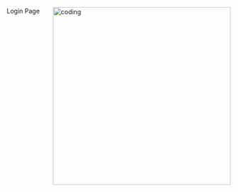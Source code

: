 Login Page 
<img align = "right" alt = "coding" width = "400" src = "file:///C:/Users/TUSHAR%20PRAJAPATI/Desktop/Login%20Page/Index.html">
